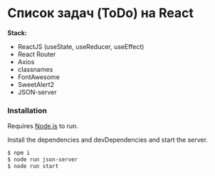 # Список задач (ToDo) на React

**Stack:**
- ReactJS (useState, useReducer, useEffect)
- React Router
- Axios
- classnames
- FontAwesome
- SweetAlert2
- JSON-server

### Installation

Requires [Node.js](https://nodejs.org/) to run.

Install the dependencies and devDependencies and start the server.

```sh
$ npm i
$ node run json-server
$ node run start
```

